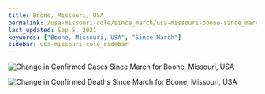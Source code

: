```yaml
---
title: Boone, Missouri, USA
permalink: /usa-missouri-cole/since_march/usa-missouri-boone-since_march.html
last_updated: Sep 5, 2021
keywords: ["Boone, Missouri, USA", "Since March"]
sidebar: usa-missouri-cole_sidebar
---
```


![Change in Confirmed Cases Since March for Boone, Missouri, USA](/covid_tracker/images/graphs/usa-missouri-boone-delta_confirmed-since_march_graph.png)

![Change in Confirmed Deaths Since March for Boone, Missouri, USA](/covid_tracker/images/graphs/usa-missouri-boone-delta_deaths-since_march_graph.png)
